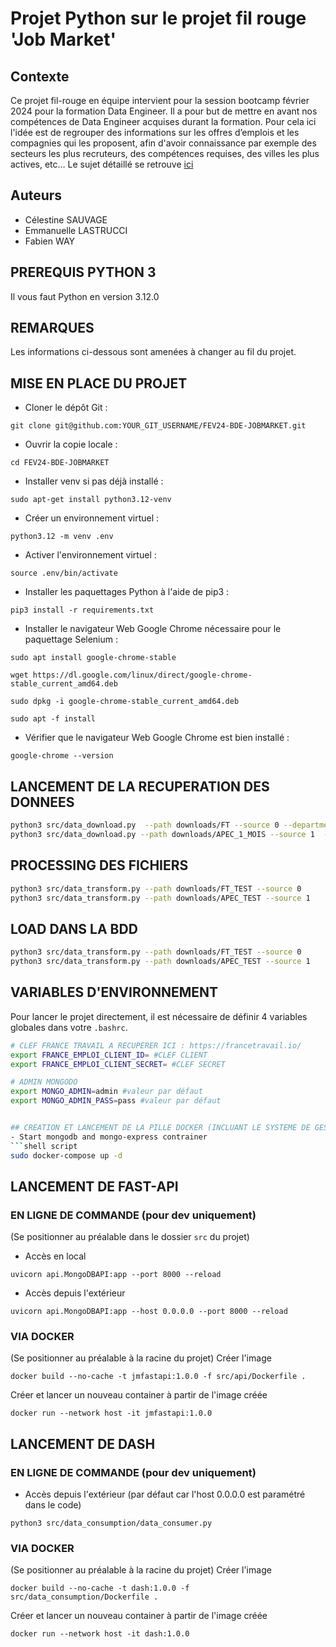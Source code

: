 # Projet Python sur le projet fil rouge 'Job Market'

## Contexte
Ce projet fil-rouge en équipe intervient pour la session bootcamp février 2024 pour la formation Data Engineer.
Il a pour but de mettre en avant nos compétences de Data Engineer acquises durant la formation.
Pour cela ici l'idée est de regrouper des informations sur les offres d’emplois et les compagnies qui les proposent, afin d'avoir connaissance par exemple des secteurs les plus recruteurs, des compétences requises, des villes les plus actives, etc…
Le sujet détaillé se retrouve [ici](https://docs.google.com/document/d/1qnaWpbtLlFnA8nhIDxVVE8HBoDjdrAvb0slaYhZHkEY/edit?usp=drive_web&ouid=110530579869330944922)

## Auteurs
- Célestine SAUVAGE
- Emmanuelle LASTRUCCI
- Fabien WAY

## PREREQUIS PYTHON 3
Il vous faut Python en version 3.12.0

## REMARQUES
Les informations ci-dessous sont amenées à changer au fil du projet.

## MISE EN PLACE DU PROJET

- Cloner le dépôt Git :
```shell script
git clone git@github.com:YOUR_GIT_USERNAME/FEV24-BDE-JOBMARKET.git
```

- Ouvrir la copie locale :
```shell script
cd FEV24-BDE-JOBMARKET
```

- Installer venv si pas déjà installé :
```shell script
sudo apt-get install python3.12-venv
```

- Créer un environnement virtuel :
```shell script
python3.12 -m venv .env 
```

- Activer l'environnement virtuel :
```shell script
source .env/bin/activate
```

- Installer les paquettages Python à l'aide de pip3 :
```shell script
pip3 install -r requirements.txt
```

- Installer le navigateur Web Google Chrome nécessaire pour le paquettage Selenium :
```shell script
sudo apt install google-chrome-stable
```
```shell script
wget https://dl.google.com/linux/direct/google-chrome-stable_current_amd64.deb
```
```shell script
sudo dpkg -i google-chrome-stable_current_amd64.deb
```
```shell script
sudo apt -f install
```

- Vérifier que le navigateur Web Google Chrome est bien installé :
```shell script
google-chrome --version
```

## LANCEMENT DE LA RECUPERATION DES DONNEES
```bash
python3 src/data_download.py  --path downloads/FT --source 0 --department 18  --publieeDepuis 1
python3 src/data_download.py --path downloads/APEC_1_MOIS --source 1  --publieeDepuis jour
```

## PROCESSING DES FICHIERS
```bash
python3 src/data_transform.py --path downloads/FT_TEST --source 0  
python3 src/data_transform.py --path downloads/APEC_TEST --source 1
```

## LOAD DANS LA BDD
```bash
python3 src/data_transform.py --path downloads/FT_TEST --source 0  
python3 src/data_transform.py --path downloads/APEC_TEST --source 1
```


## VARIABLES D'ENVIRONNEMENT
Pour lancer le projet directement, il est nécessaire de définir 4 variables globales dans votre `.bashrc`.
```bash
# CLEF FRANCE TRAVAIL A RECUPERER ICI : https://francetravail.io/
export FRANCE_EMPLOI_CLIENT_ID= #CLEF CLIENT
export FRANCE_EMPLOI_CLIENT_SECRET= #CLEF SECRET

# ADMIN MONGODO
export MONGO_ADMIN=admin #valeur par défaut 
export MONGO_ADMIN_PASS=pass #valeur par défaut 


## CREATION ET LANCEMENT DE LA PILLE DOCKER (INCLUANT LE SYSTEME DE GESTION DE BDD NOSQL MONGODB)
- Start mongodb and mongo-express contrainer
```shell script
sudo docker-compose up -d
```

## LANCEMENT DE FAST-API
### EN LIGNE DE COMMANDE (pour dev uniquement)
(Se positionner au préalable dans le dossier `src` du projet)
 - Accès en local 
```shell script
uvicorn api.MongoDBAPI:app --port 8000 --reload
```
- Accès depuis l'extérieur 
```shell script
uvicorn api.MongoDBAPI:app --host 0.0.0.0 --port 8000 --reload
```

### VIA DOCKER
(Se positionner au préalable à la racine du projet)
Créer l'image
```shell script
docker build --no-cache -t jmfastapi:1.0.0 -f src/api/Dockerfile .
```
Créer et lancer un nouveau container à partir de l'image créée
```shell script
docker run --network host -it jmfastapi:1.0.0
```

## LANCEMENT DE DASH
### EN LIGNE DE COMMANDE (pour dev uniquement)
 - Accès depuis l'extérieur (par défaut car l'host 0.0.0.0 est paramétré dans le code)
```shell script
python3 src/data_consumption/data_consumer.py
```

### VIA DOCKER
(Se positionner au préalable à la racine du projet)
Créer l'image
```shell script
docker build --no-cache -t dash:1.0.0 -f src/data_consumption/Dockerfile .
```
Créer et lancer un nouveau container à partir de l'image créée
```shell script
docker run --network host -it dash:1.0.0


